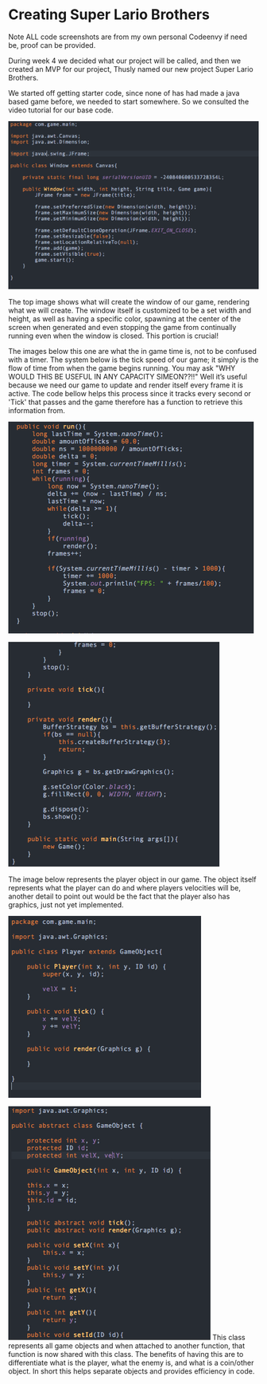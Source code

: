 # Creating Super Lario Brothers #
Note ALL code screenshots are from my own personal Codeenvy if need be, proof can be provided.

During week 4 we decided what our project will be called, and then we created an MVP for our project, Thusly named our new project Super Lario Brothers. 

We started off getting starter code, since none of has had made a java based game before, we needed to start somewhere.  So we consulted the video tutorial for our base code.

![capture.jpg](Code9.png)

The top image shows what will create the window of our game, rendering what we will create. The window itself is customized to be a set width and height, as well as having a specific color, spawning at the center of the screen when generated and  even stopping the game from continually running even when the window is closed. This portion is crucial! 

The images below this one are what the in game time is, not to be confused with a timer. The system below is the tick speed of our game; it simply is the flow of time from when the game begins running. You may ask "WHY WOULD THIS BE USEFUL IN ANY CAPACITY SIMEON??!!" Well it’s useful because we need our game to update and render itself every frame it is active. The code bellow helps this process since it tracks every second or 'Tick' that passes and the game therefore has a function to retrieve this information from.

![capture.jpg](Code3.png)

![capture.jpg](Code4.png)

The image below represents the player object in our game. The object itself represents what the player can do and where players velocities will be, another detail to point out would be the fact that the player also has graphics, just not yet implemented.

![capture.jpg](Code5.png)

![capture.jpg](Code7.png)
This class represents all game objects and when attached to another function, that function is now shared with this class. The benefits of having this are to differentiate what is the player, what the enemy is, and what is a coin/other object. In short this helps separate objects and provides efficiency in code.
